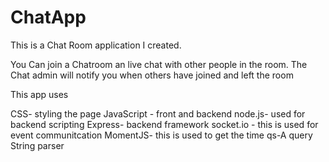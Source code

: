 # ChatApp
This is a Chat Room application I created.

You Can join a Chatroom an live chat with other people in the room.
The Chat admin will notify you when others have joined and left the room

This app uses

CSS- styling the page
JavaScript - front and backend
node.js- used for backend scripting
Express- backend framework
socket.io - this is used for event communitcation
MomentJS- this is used to get the time
qs-A query String parser 
